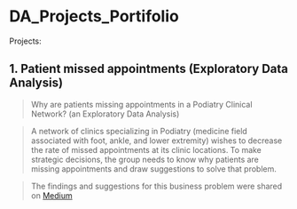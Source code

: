 # DA_Projects_Portifolio

Projects:

## 1. Patient missed appointments (Exploratory Data Analysis)

> Why are patients missing appointments in a Podiatry Clinical Network? (an Exploratory Data Analysis)

> A network of clinics specializing in Podiatry (medicine field associated with foot, ankle, and lower extremity) wishes to decrease the rate of missed appointments at its clinic locations. To make strategic decisions, the group needs to know why patients are missing appointments and draw suggestions to solve that problem.  

> The findings and suggestions for this business problem were shared on [Medium](https://medium.com/@vo.freelancer5/exploring-patient-appointments-on-a-podiatry-clinical-network-62beef32f752)
